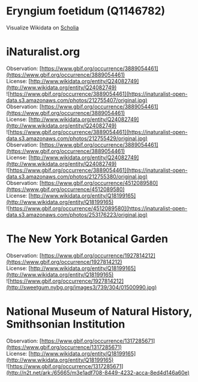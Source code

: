 
Eryngium foetidum (Q1146782)
============================
  
Visualize Wikidata on [Scholia](https://scholia.toolforge.org/taxon/Q1146782)
# iNaturalist.org
  
Observation: [https://www.gbif.org/occurrence/3889054461](https://www.gbif.org/occurrence/3889054461)  
License: [http://www.wikidata.org/entity/Q24082749](http://www.wikidata.org/entity/Q24082749)  
![https://www.gbif.org/occurrence/3889054461](https://inaturalist-open-data.s3.amazonaws.com/photos/212755407/original.jpg)  
Observation: [https://www.gbif.org/occurrence/3889054461](https://www.gbif.org/occurrence/3889054461)  
License: [http://www.wikidata.org/entity/Q24082749](http://www.wikidata.org/entity/Q24082749)  
![https://www.gbif.org/occurrence/3889054461](https://inaturalist-open-data.s3.amazonaws.com/photos/212755429/original.jpg)  
Observation: [https://www.gbif.org/occurrence/3889054461](https://www.gbif.org/occurrence/3889054461)  
License: [http://www.wikidata.org/entity/Q24082749](http://www.wikidata.org/entity/Q24082749)  
![https://www.gbif.org/occurrence/3889054461](https://inaturalist-open-data.s3.amazonaws.com/photos/212755380/original.jpg)  
Observation: [https://www.gbif.org/occurrence/4512089580](https://www.gbif.org/occurrence/4512089580)  
License: [http://www.wikidata.org/entity/Q18199165](http://www.wikidata.org/entity/Q18199165)  
![https://www.gbif.org/occurrence/4512089580](https://inaturalist-open-data.s3.amazonaws.com/photos/253176223/original.jpg)
# The New York Botanical Garden
  
Observation: [https://www.gbif.org/occurrence/1927814212](https://www.gbif.org/occurrence/1927814212)  
License: [http://www.wikidata.org/entity/Q18199165](http://www.wikidata.org/entity/Q18199165)  
![https://www.gbif.org/occurrence/1927814212](http://sweetgum.nybg.org/images3/739/304/01500990.jpg)
# National Museum of Natural History, Smithsonian Institution
  
Observation: [https://www.gbif.org/occurrence/1317285671](https://www.gbif.org/occurrence/1317285671)  
License: [http://www.wikidata.org/entity/Q18199165](http://www.wikidata.org/entity/Q18199165)  
![https://www.gbif.org/occurrence/1317285671](http://n2t.net/ark:/65665/m3e1adf708-8449-4232-acca-8ed4d146a60e)
